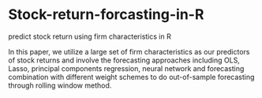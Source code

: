 # Stock-return-forcasting-in-R
predict stock return using firm characteristics in R

In this paper, we utilize a large set of firm characteristics as our predictors of stock returns and involve the forecasting approaches including OLS, 
Lasso, principal components regression, neural network and forecasting combination with different weight schemes to do out-of-sample forecasting through 
rolling window method. 
